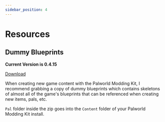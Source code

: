```yaml
---
sidebar_position: 4
---
```


# Resources

## Dummy Blueprints

**Current Version is 0.4.15**

[Download](https://drive.google.com/file/d/1CaZcHQg0weK5sTXoSgokbeuyO9sMcN_v/view?usp=sharing)

When creating new game content with the Palworld Modding Kit, I recommend grabbing a copy of dummy blueprints which contains skeletons of almost all of the game's blueprints that can be referenced when creating new items, pals, etc.

`Pal` folder inside the zip goes into the `Content` folder of your Palworld Modding Kit install.